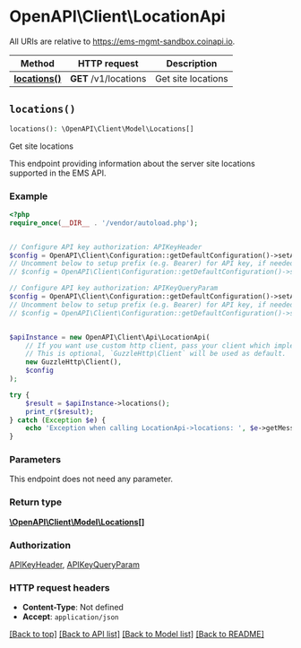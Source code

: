 # OpenAPI\Client\LocationApi

All URIs are relative to https://ems-mgmt-sandbox.coinapi.io.

Method | HTTP request | Description
------------- | ------------- | -------------
[**locations()**](LocationApi.md#locations) | **GET** /v1/locations | Get site locations


## `locations()`

```php
locations(): \OpenAPI\Client\Model\Locations[]
```

Get site locations

This endpoint providing information about the server site locations supported in the EMS API.

### Example

```php
<?php
require_once(__DIR__ . '/vendor/autoload.php');


// Configure API key authorization: APIKeyHeader
$config = OpenAPI\Client\Configuration::getDefaultConfiguration()->setApiKey('X-CoinAPI-Key', 'YOUR_API_KEY');
// Uncomment below to setup prefix (e.g. Bearer) for API key, if needed
// $config = OpenAPI\Client\Configuration::getDefaultConfiguration()->setApiKeyPrefix('X-CoinAPI-Key', 'Bearer');

// Configure API key authorization: APIKeyQueryParam
$config = OpenAPI\Client\Configuration::getDefaultConfiguration()->setApiKey('apikey', 'YOUR_API_KEY');
// Uncomment below to setup prefix (e.g. Bearer) for API key, if needed
// $config = OpenAPI\Client\Configuration::getDefaultConfiguration()->setApiKeyPrefix('apikey', 'Bearer');


$apiInstance = new OpenAPI\Client\Api\LocationApi(
    // If you want use custom http client, pass your client which implements `GuzzleHttp\ClientInterface`.
    // This is optional, `GuzzleHttp\Client` will be used as default.
    new GuzzleHttp\Client(),
    $config
);

try {
    $result = $apiInstance->locations();
    print_r($result);
} catch (Exception $e) {
    echo 'Exception when calling LocationApi->locations: ', $e->getMessage(), PHP_EOL;
}
```

### Parameters

This endpoint does not need any parameter.

### Return type

[**\OpenAPI\Client\Model\Locations[]**](../Model/Locations.md)

### Authorization

[APIKeyHeader](../../README.md#APIKeyHeader), [APIKeyQueryParam](../../README.md#APIKeyQueryParam)

### HTTP request headers

- **Content-Type**: Not defined
- **Accept**: `application/json`

[[Back to top]](#) [[Back to API list]](../../README.md#endpoints)
[[Back to Model list]](../../README.md#models)
[[Back to README]](../../README.md)
